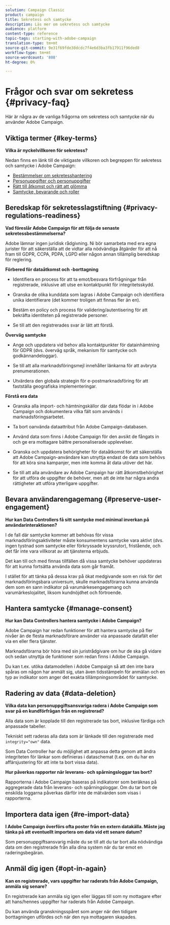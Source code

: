 ```yaml
---
solution: Campaign Classic
product: campaign
title: Sekretess och samtycke
description: Läs mer om sekretess och samtycke
audience: platform
content-type: reference
topic-tags: starting-with-adobe-campaign
translation-type: tm+mt
source-git-commit: 9e31f69fde38dcdc7f4e6d3ba3fb17911f96ded8
workflow-type: tm+mt
source-wordcount: '808'
ht-degree: 0%

---
```



# Frågor och svar om sekretess {#privacy-faq}

Här är några av de vanliga frågorna om sekretess och samtycke när du använder Adobe Campaign.

## Viktiga termer {#key-terms}

**Vilka är nyckelvillkoren för sekretess?**

Nedan finns en länk till de viktigaste villkoren och begreppen för sekretess och samtycke i Adobe Campaign:

* [Bestämmelser om sekretesshantering](../../platform/using/privacy-management.md#privacy-management-regulations)
* [Personuppgifter och personuppgifter](../../platform/using/privacy-and-recommendations.md#personal-data)
* [Rätt till åtkomst och rätt att glömma](../../platform/using/privacy-management.md#right-access-forgotten)
* [Samtycke, bevarande och roller](../../platform/using/privacy-management.md#consent-retention-roles)

## Beredskap för sekretesslagstiftning {#privacy-regulations-readiness}

**Vad föreslår Adobe Campaign för att följa de senaste sekretessbestämmelserna?**

Adobe lämnar ingen juridisk rådgivning. Ni bör samarbeta med era egna jurister för att säkerställa att de vidtar alla nödvändiga åtgärder för att nå fram till GDPR, CCPA, PDPA, LGPD eller någon annan tillämplig beredskap för reglering.

**Förbered för dataåtkomst och -borttagning**

* Identifiera en process för att ta emot/besvara förfrågningar från registrerade, inklusive att utse en kontaktpunkt för integritetsskydd.

* Granska de olika kunddata som lagras i Adobe Campaign och identifiera unika identifierare (det kommer troligen att finnas fler än en).

* Bestäm en policy och process för validering/autentisering för att bekräfta identiteten på registrerade personer.

* Se till att den registrerades svar är lätt att förstå.

**Överväg samtycke**

* Ange och uppdatera vid behov alla kontaktpunkter för datainhämtning för GDPR (dvs. överväg språk, mekanism för samtycke och godkännandeloggar).

* Se till att alla marknadsföringsmejl innehåller länkarna för att avbryta prenumerationen.

* Utvärdera den globala strategin för e-postmarknadsföring för att fastställa geografiska implementeringar.

**Förstå era data**

* Granska alla import- och hämtningskällor där data flödar in i Adobe Campaign och dokumentera vilka fält som används i marknadsföringsarbetet.

* Ta bort oanvända dataattribut från Adobe Campaign-databasen.

* Använd data som finns i Adobe Campaign för den avsikt de fångats in och ge era mottagare bättre personaliserade upplevelser.

* Granska och uppdatera behörigheter för dataåtkomst för att säkerställa att Adobe Campaign-användare kan utnyttja endast de data som behövs för att köra sina kampanjer, men inte komma åt data utöver det här.

* Se till att alla användare av Adobe Campaign har rätt åtkomstbehörighet för att utföra de uppgifter de behöver, men att de inte har några andra rättigheter att utföra ytterligare uppgifter.

## Bevara användarengagemang {#preserve-user-engagement}

**Hur kan Data Controllers få sitt samtycke med minimal inverkan på användarinteraktionen?**

I de fall där samtycke kommer att behövas för vissa marknadsföringsaktiviteter måste konsumentens samtycke vara aktivt (dvs. ingen tystnad som samtycke eller förkryssade kryssrutor), fristående, och det får inte vara villkorat av att tjänsterna erbjuds.

Det kan till och med finnas tillfällen då vissa samtycke behöver uppdateras för att kunna fortsätta använda data som går framåt.

I stället för att tänka på dessa krav på ökat medgivande som en risk för det marknadsföringsbara universum, skulle marknadsförarna kunna använda dem som en sann indikator på varumärkesengagemang och varumärkeslojalitet, liksom kundnöjdhet och förtroende.

## Hantera samtycke {#manage-consent}

**Hur kan Data Controllers hantera samtycke i Adobe Campaign?**

Adobe Campaign har redan funktioner för att hantera samtycke på fler nivåer än de flesta marknadsförare använder via anpassade datafält eller via en eller flera tjänster.

Marknadsförarna bör höra med sin juristrådgivare om hur de ska gå vidare och sedan utnyttja de funktioner som redan finns i Adobe Campaign.

Du kan t.ex. utöka datamodellen i Adobe Campaign så att den inte bara spåras om någon har anmält sig, utan även tidsstämpeln för anmälan och en typ av indikator som anger det exakta tillämpningsområdet för samtycke.

## Radering av data {#data-deletion}

**Vilka data kan personuppgiftsansvariga radera i Adobe Campaign som svar på en kundförfrågan från en registrerad?**

Alla data som är kopplade till den registrerade tas bort, inklusive färdiga och anpassade tabeller.

Tekniskt sett raderas alla data som är länkade till den registrerade med `integrity="own"` data.

Som Data Controller har du möjlighet att anpassa detta genom att ändra integriteten för länkar som definieras i dataschemat (t.ex. om du har en affärsjustering för att inte ta bort vissa data).

**Hur påverkas rapporter när leverans- och spårningsloggar tas bort?**

Rapporterna i Adobe Campaign baseras på indikatorer som beräknas på aggregerade data från leverans- och spårningsloggar. Om du tar bort de enskilda loggarna påverkas därför inte de mätvärden som visas i rapporterna.

## Importera data igen {#re-import-data}

**I Adobe Campaign överförs ofta poster från en extern datakälla. Måste jag tänka på att eventuellt importera om data vid ett senare datum?**

Som personuppgiftsansvarig måste du se till att du tar bort alla nödvändiga data om den registrerade från alla dina system när du tar emot en raderingsbegäran.

## Anmäl dig igen {#opt-in-again}

**Kan en registrerade, vars uppgifter har raderats från Adobe Campaign, anmäla sig senare?**

En registrerade kan anmäla sig igen eller läggas till som ny mottagare efter att hans/hennes uppgifter har raderats från Adobe Campaign.

Du kan använda granskningsspåret som anger när den tidigare borttagningen utfördes och när den nya mottagaren skapades.